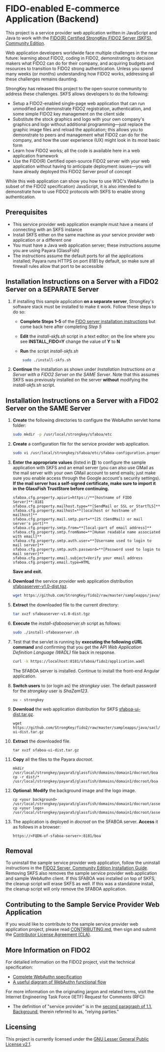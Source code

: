 # FIDO-enabled E-commerce Application (Backend)
This project is a service provider web application written in JavaScript and Java to work with the [FIDO(R) Certified StrongKey FIDO2 Server (SKFS), Community Edition](https://github.com/StrongKey/fido2).

Web application developers worldwide face multiple challenges in the near future: learning about FIDO2, coding in FIDO2, demonstrating to decision makers what FIDO2 can do for their company, and acquiring budgets and resources to transition to FIDO2 strong authentication. Unless you spend many weeks (or months) understanding how FIDO2 works, addressing all these challenges remains daunting.

StrongKey has released this project to the open-source community to address these challenges. SKFS allows developers to do the following:

- Setup a FIDO2-enabled single-page web application that can run unmodified and demonstrate FIDO2 registration, authentication, and some simple FIDO2 key management on the client side
- Substitute the stock graphics and logo with your own company's graphics and logo without additional programming&mdash;just replace the graphic image files and reload the application; this allows you to demonstrate to peers and management what FIDO2 can do for the company, and how the user experience (UX) might look in its most basic form
- Learn how FIDO2 works; all the code is available here in a web application framework
- Use the FIDO(R) Certified open-source FIDO2 server with your web application without having to anticipate deployment issues&mdash;you will have already deployed this FIDO2 Server proof of concept

While this web application can show you how to use W3C's WebAuthn (a subset of the FIDO2 specification) JavaScript, it is also intended to demonstrate how to use FIDO2 protocols with SKFS to enable strong authentication.

## Prerequisites

- This service provider web application example must have a means of connecting with an SKFS instance
- Install SKFS either on the same machine as your service provider web application or a different one
- You must have a Java web application server; these instructions assume you are using Payara (GlassFish)
- The instructions assume the default ports for all the applications installed; Payara runs HTTPS on port 8181 by default, so make sure all firewall rules allow that port to be accessible

## Installation Instructions on a Server with a FIDO2 Server on a SEPARATE Server

1. If installing this sample application **on a separate server**, StrongKey's software stack must be installed to make it work. Follow these steps to do so:
    * **Complete Steps 1&ndash;5** of the [FIDO server installation instructions](https://docs.strongkey.com/index.php/skfs-home/skfs-installation/skfs-installation-standalone) but come back here after completing *Step 5*
    * **Edit** the *install-skfs.sh* script in a text editor; on the line where you see **INSTALL_FIDO=Y** change the value of **Y** to **N**
    * **Run** the script *install-skfs.sh*

        ```sh
         sudo ./install-skfs.sh
        ```
    
2.  **Continue** the installation as shown under _Installation Instructions on a Server with a FIDO2 Server on the SAME Server_. Note that this assumes SKFS was previously installed on the server **without** modifying the _install-skfs.sh_ script.
   
## Installation Instructions on a Server with a FIDO2 Server on the SAME Server

1. **Create** the following directories to configure the WebAuthn servlet home folder:

    ```sh
    sudo mkdir -p /usr/local/strongkey/sfaboa/etc
    ```

2. **Create** a configuration file for the service provider web application.

    ```sh
    sudo vi /usr/local/strongkey/sfaboa/etc/sfaboa-configuration.properties
    ```
    
3. **Enter the appropriate values** (listed in **[]**) to configure the sample application with SKFS and an email server (you can also use GMail as the mail server with your own GMail account to send emails; just make sure you enable access through the Google account's security settings).
   **If the mail server has a self-signed certificate, make sure to import it in the GlassFish TrustStore before continuing.**

   ```
   sfaboa.cfg.property.apiuri=https://**[hostname of FIDO Server]**:8181
   sfaboa.cfg.property.mailhost.type=**[SendMail or SSL or StartTLS]**
   sfaboa.cfg.property.mailhost=**[localhost or hostname of mailhost]**
   sfaboa.cfg.property.mail.smtp.port=**[25 (SendMail) or mail server's port]**
   sfaboa.cfg.property.smtp.from=**[local-part of email address]**
   sfaboa.cfg.property.smtp.fromName=**[Human readable name associated with email]**
   sfaboa.cfg.property.smtp.auth.user=**[Username used to login to mail server]**
   sfaboa.cfg.property.smtp.auth.password=**[Password used to login to mail server]**
   sfaboa.cfg.property.email.subject=Verify your email address
   sfaboa.cfg.property.email.type=HTML
   ```
   
   **Save and exit.**

4. **Download** the service provider web application distribution [sfaboaserver-v1.0-dist.tgz](https://github.com/StrongKey/fido2/raw/master/sampleapps/java/sacl/sfaboa/sfaboaserver/sfaboaserver-v1.0-dist.tgz).

    ```sh
    wget https://github.com/StrongKey/fido2/raw/master/sampleapps/java/sacl/sfaboa/sfaboaserver/sfaboaserver-v1.0-dist.tgz
    ```

5. **Extract** the downloaded file to the current directory:

    ```sh
    tar xvzf sfaboaserver-v1.0-dist.tgz
    ```

6. **Execute** the _install-sfaboaserver.sh_ script as follows:

    ```sh
    sudo ./install-sfaboaserver.sh
    ```

7. Test that the servlet is running by **executing the following cURL command** and confirming that you get the API _Web Application Definition Language (WADL)_ file back in response.

    ```sh
    curl -k https://localhost:8181/sfaboa/fido2/application.wadl
    ```
    
    The SFABOA server is installed. Continue to install the front-end Angular application.

8. **Switch users** to (or login as) the _strongkey_ user. The default password for the _strongkey_ user is _ShaZam123_.

    ```
    su - strongkey
    ```

9. **Download** the web application distribution for SKFS [sfaboa-ui-dist.tar.gz](https://github.com/StrongKey/fido2/raw/master/sampleapps/java/sacl/sfaboa/angular/sfaboa-ui-dist.tar.gz).

    ```
    wget https://github.com/StrongKey/fido2/raw/master/sampleapps/java/sacl/sfaboa/angular/sfaboa-ui-dist.tar.gz
    ```

10. **Extract** the downloaded file.

    ```
    tar xvzf sfaboa-ui-dist.tar.gz
    ```

11. **Copy** all the files to the Payara _docroot_.

    ```
    mkdir /usr/local/strongkey/payara5/glassfish/domains/domain1/docroot/boa
    cp -r dist/* /usr/local/strongkey/payara5/glassfish/domains/domain1/docroot/boa
    ```

12. **Optional: Modify** the background image and the logo image.

    ```
    cp <your background> /usr/local/strongkey/payara5/glassfish/domains/domain1/docroot/assets/app/media/img/bg/background.jpg
    cp <your logo> /usr/local/strongkey/payara5/glassfish/domains/domain1/docroot/assets/app/media/img/logo/logo.png
    ```

13. The application is deployed in _docroot_ on the SFABOA server. **Access** it as follows in a browser:

    ```
    https://<FQDN-of-sfaboa-server>:8181/boa
    ```

## Removal

To uninstall the sample service provider web application, follow the uninstall instructions in the [FIDO2 Server, Community Edition Installation Guide](https://docs.strongkey.com/index.php/skfs-home/skfs-installation/skfs-installation-removal). Removing SKFS also removes the sample service provider web application and sample WebAuthn client.
If this SFABOA was installed on top of SKFS, the cleanup script will erase SKFS as well. If this was a standalone install, the cleanup script will only remove the SFABOA application.

## Contributing to the Sample Service Provider Web Application 

If you would like to contribute to the sample service provider web application project, please read [CONTRIBUTING.md](https://github.com/StrongKey/fido2/blob/master/CONTRIBUTING.md), then sign and submit the [Contributor License Agreement (CLA)](https://cla-assistant.io/StrongKey/FIDO-Server).

## More Information on FIDO2

For detailed information on the FIDO2 project, visit the technical specification:

- [Complete WebAuthn specification](https://www.w3.org/TR/webauthn)
- [A useful diagram of WebAuthn functional flow](https://www.w3.org/TR/webauthn/#api)

For more information on the originating jargon and related terms, visit the Internet Engineering Task Force (IETF) Request for Comments (RFC):

- The definition of "service provider" is in the [second paragraph of 1.1. Background](https://tools.ietf.org/html/rfc3647#section-1.1), therein referred to as, "relying parties."

## Licensing
This project is currently licensed under the [GNU Lesser General Public License v2.1](../../../LICENSE).
